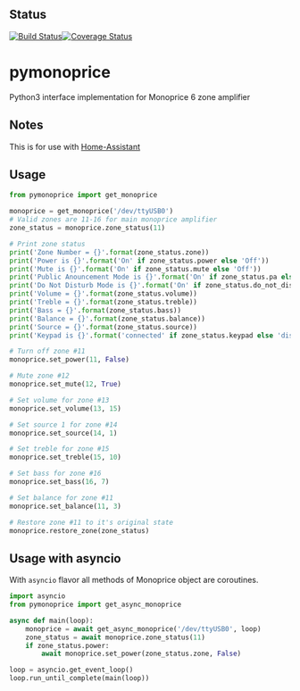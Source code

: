 ## Status
[![Build Status](https://travis-ci.org/etsinko/pymonoprice.svg?branch=master)](https://travis-ci.org/etsinko/pymonoprice)[![Coverage Status](https://coveralls.io/repos/github/etsinko/pymonoprice/badge.svg)](https://coveralls.io/github/etsinko/pymonoprice)

# pymonoprice
Python3 interface implementation for Monoprice 6 zone amplifier

## Notes
This is for use with [Home-Assistant](http://home-assistant.io)

## Usage
```python
from pymonoprice import get_monoprice

monoprice = get_monoprice('/dev/ttyUSB0')
# Valid zones are 11-16 for main monoprice amplifier
zone_status = monoprice.zone_status(11)

# Print zone status
print('Zone Number = {}'.format(zone_status.zone))
print('Power is {}'.format('On' if zone_status.power else 'Off'))
print('Mute is {}'.format('On' if zone_status.mute else 'Off'))
print('Public Anouncement Mode is {}'.format('On' if zone_status.pa else 'Off'))
print('Do Not Disturb Mode is {}'.format('On' if zone_status.do_not_disturb else 'Off'))
print('Volume = {}'.format(zone_status.volume))
print('Treble = {}'.format(zone_status.treble))
print('Bass = {}'.format(zone_status.bass))
print('Balance = {}'.format(zone_status.balance))
print('Source = {}'.format(zone_status.source))
print('Keypad is {}'.format('connected' if zone_status.keypad else 'disconnected'))

# Turn off zone #11
monoprice.set_power(11, False)

# Mute zone #12
monoprice.set_mute(12, True)

# Set volume for zone #13
monoprice.set_volume(13, 15)

# Set source 1 for zone #14 
monoprice.set_source(14, 1)

# Set treble for zone #15
monoprice.set_treble(15, 10)

# Set bass for zone #16
monoprice.set_bass(16, 7)

# Set balance for zone #11
monoprice.set_balance(11, 3)

# Restore zone #11 to it's original state
monoprice.restore_zone(zone_status)
```

## Usage with asyncio

With `asyncio` flavor all methods of Monoprice object are coroutines.

```python
import asyncio
from pymonoprice import get_async_monoprice

async def main(loop):
    monoprice = await get_async_monoprice('/dev/ttyUSB0', loop)
    zone_status = await monoprice.zone_status(11)
    if zone_status.power:
        await monoprice.set_power(zone_status.zone, False)

loop = asyncio.get_event_loop()
loop.run_until_complete(main(loop))

```